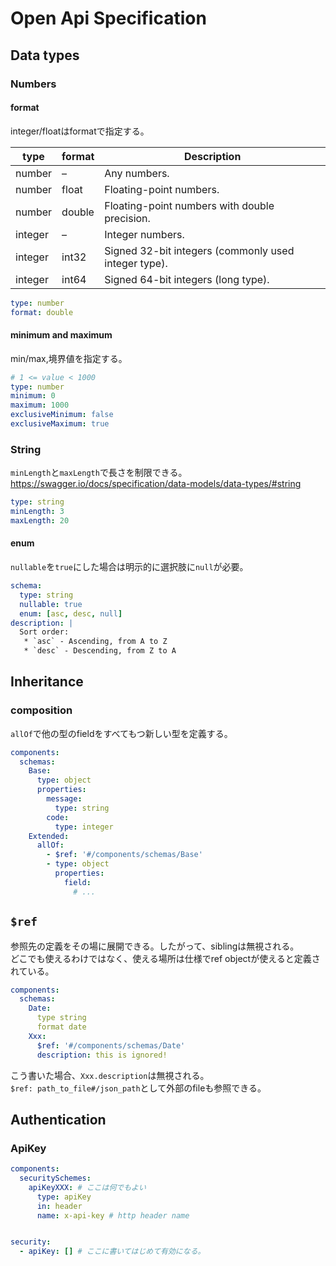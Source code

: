 # Open Api Specification


## Data types

### Numbers

#### format
integer/floatはformatで指定する。

| type    | format | Description                                          |
| ---     | ---    | ---                                                  |
| number  | –      | Any numbers.                                         |
| number  | float  | Floating-point numbers.                              |
| number  | double | Floating-point numbers with double precision.        |
| integer | –      | Integer numbers.                                     |
| integer | int32  | Signed 32-bit integers (commonly used integer type). |
| integer | int64  | Signed 64-bit integers (long type).                  |

```yaml
type: number
format: double
```

#### minimum and maximum

min/max,境界値を指定する。
```yaml
# 1 <= value < 1000 
type: number
minimum: 0
maximum: 1000
exclusiveMinimum: false
exclusiveMaximum: true
```

### String

`minLength`と`maxLength`で長さを制限できる。  
https://swagger.io/docs/specification/data-models/data-types/#string

```yaml
type: string
minLength: 3
maxLength: 20
```

#### enum

`nullable`を`true`にした場合は明示的に選択肢に`null`が必要。

```yaml
schema:
  type: string
  nullable: true
  enum: [asc, desc, null]
description: |
  Sort order:
   * `asc` - Ascending, from A to Z
   * `desc` - Descending, from Z to A
```

## Inheritance

### composition

`allOf`で他の型のfieldをすべてもつ新しい型を定義する。

```yaml
components:
  schemas:
    Base:
      type: object
      properties:
        message:
          type: string
        code:
          type: integer
    Extended:
      allOf:
        - $ref: '#/components/schemas/Base'
        - type: object
          properties:
            field:
              # ...
```

## `$ref`

参照先の定義をその場に展開できる。したがって、siblingは無視される。   
どこでも使えるわけではなく、使える場所は仕様でref objectが使えると定義されている。

```yaml
components:
  schemas:
    Date:
      type string
      format date
    Xxx:
      $ref: '#/components/schemas/Date'
      description: this is ignored!
```

こう書いた場合、`Xxx.description`は無視される。  
`$ref: path_to_file#/json_path`として外部のfileも参照できる。


## Authentication

### ApiKey

```yaml
components:
  securitySchemes:
    apiKeyXXX: # ここは何でもよい
      type: apiKey
      in: header
      name: x-api-key # http header name


security:
  - apiKey: [] # ここに書いてはじめて有効になる。
```
